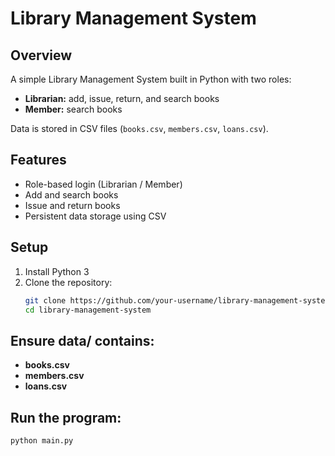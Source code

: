 # Library Management System

## Overview
A simple Library Management System built in Python with two roles:
- **Librarian:** add, issue, return, and search books
- **Member:** search books

Data is stored in CSV files (`books.csv`, `members.csv`, `loans.csv`).

## Features
- Role-based login (Librarian / Member)
- Add and search books
- Issue and return books
- Persistent data storage using CSV

## Setup
1. Install Python 3
2. Clone the repository:
   ```bash
   git clone https://github.com/your-username/library-management-system.git
   cd library-management-system
## Ensure data/ contains:
- **books.csv**
- **members.csv**
- **loans.csv**
## Run the program:
   ```bash
   python main.py


